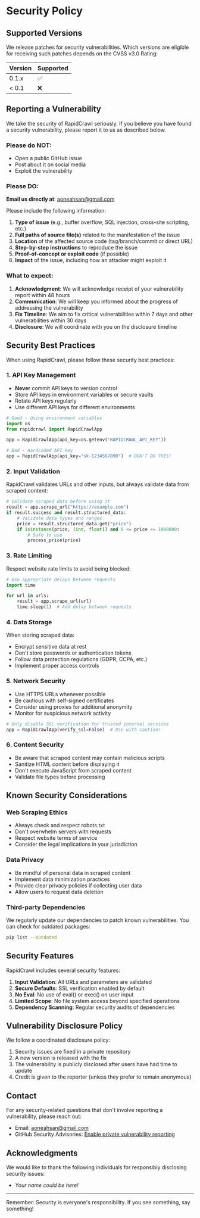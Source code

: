 # Security Policy

## Supported Versions

We release patches for security vulnerabilities. Which versions are eligible for receiving such patches depends on the CVSS v3.0 Rating:

| Version | Supported          |
| ------- | ------------------ |
| 0.1.x   | :white_check_mark: |
| < 0.1   | :x:                |

## Reporting a Vulnerability

We take the security of RapidCrawl seriously. If you believe you have found a security vulnerability, please report it to us as described below.

### Please do NOT:

- Open a public GitHub issue
- Post about it on social media
- Exploit the vulnerability

### Please DO:

**Email us directly at**: aoneahsan@gmail.com

Please include the following information:

1. **Type of issue** (e.g., buffer overflow, SQL injection, cross-site scripting, etc.)
2. **Full paths of source file(s)** related to the manifestation of the issue
3. **Location** of the affected source code (tag/branch/commit or direct URL)
4. **Step-by-step instructions** to reproduce the issue
5. **Proof-of-concept or exploit code** (if possible)
6. **Impact** of the issue, including how an attacker might exploit it

### What to expect:

1. **Acknowledgment**: We will acknowledge receipt of your vulnerability report within 48 hours
2. **Communication**: We will keep you informed about the progress of addressing the vulnerability
3. **Fix Timeline**: We aim to fix critical vulnerabilities within 7 days and other vulnerabilities within 30 days
4. **Disclosure**: We will coordinate with you on the disclosure timeline

## Security Best Practices

When using RapidCrawl, please follow these security best practices:

### 1. API Key Management

- **Never** commit API keys to version control
- Store API keys in environment variables or secure vaults
- Rotate API keys regularly
- Use different API keys for different environments

```python
# Good - Using environment variables
import os
from rapidcrawl import RapidCrawlApp

app = RapidCrawlApp(api_key=os.getenv("RAPIDCRAWL_API_KEY"))

# Bad - Hardcoded API key
app = RapidCrawlApp(api_key="sk-1234567890")  # DON'T DO THIS!
```

### 2. Input Validation

RapidCrawl validates URLs and other inputs, but always validate data from scraped content:

```python
# Validate scraped data before using it
result = app.scrape_url("https://example.com")
if result.success and result.structured_data:
    # Validate data types and ranges
    price = result.structured_data.get("price")
    if isinstance(price, (int, float)) and 0 <= price <= 1000000:
        # Safe to use
        process_price(price)
```

### 3. Rate Limiting

Respect website rate limits to avoid being blocked:

```python
# Use appropriate delays between requests
import time

for url in urls:
    result = app.scrape_url(url)
    time.sleep(1)  # Add delay between requests
```

### 4. Data Storage

When storing scraped data:

- Encrypt sensitive data at rest
- Don't store passwords or authentication tokens
- Follow data protection regulations (GDPR, CCPA, etc.)
- Implement proper access controls

### 5. Network Security

- Use HTTPS URLs whenever possible
- Be cautious with self-signed certificates
- Consider using proxies for additional anonymity
- Monitor for suspicious network activity

```python
# Only disable SSL verification for trusted internal services
app = RapidCrawlApp(verify_ssl=False)  # Use with caution!
```

### 6. Content Security

- Be aware that scraped content may contain malicious scripts
- Sanitize HTML content before displaying it
- Don't execute JavaScript from scraped content
- Validate file types before processing

## Known Security Considerations

### Web Scraping Ethics

- Always check and respect robots.txt
- Don't overwhelm servers with requests
- Respect website terms of service
- Consider the legal implications in your jurisdiction

### Data Privacy

- Be mindful of personal data in scraped content
- Implement data minimization practices
- Provide clear privacy policies if collecting user data
- Allow users to request data deletion

### Third-party Dependencies

We regularly update our dependencies to patch known vulnerabilities. You can check for outdated packages:

```bash
pip list --outdated
```

## Security Features

RapidCrawl includes several security features:

1. **Input Validation**: All URLs and parameters are validated
2. **Secure Defaults**: SSL verification enabled by default
3. **No Eval**: No use of eval() or exec() on user input
4. **Limited Scope**: No file system access beyond specified operations
5. **Dependency Scanning**: Regular security audits of dependencies

## Vulnerability Disclosure Policy

We follow a coordinated disclosure policy:

1. Security issues are fixed in a private repository
2. A new version is released with the fix
3. The vulnerability is publicly disclosed after users have had time to update
4. Credit is given to the reporter (unless they prefer to remain anonymous)

## Contact

For any security-related questions that don't involve reporting a vulnerability, please reach out:

- Email: aoneahsan@gmail.com
- GitHub Security Advisories: [Enable private vulnerability reporting](https://github.com/aoneahsan/rapid-crawl/security)

## Acknowledgments

We would like to thank the following individuals for responsibly disclosing security issues:

- *Your name could be here!*

---

Remember: Security is everyone's responsibility. If you see something, say something!